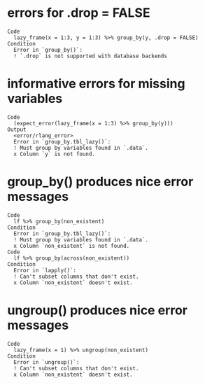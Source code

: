 # errors for .drop = FALSE

    Code
      lazy_frame(x = 1:3, y = 1:3) %>% group_by(y, .drop = FALSE)
    Condition
      Error in `group_by()`:
      ! `.drop` is not supported with database backends

# informative errors for missing variables

    Code
      (expect_error(lazy_frame(x = 1:3) %>% group_by(y)))
    Output
      <error/rlang_error>
      Error in `group_by.tbl_lazy()`:
      ! Must group by variables found in `.data`.
      x Column `y` is not found.

# group_by() produces nice error messages

    Code
      lf %>% group_by(non_existent)
    Condition
      Error in `group_by.tbl_lazy()`:
      ! Must group by variables found in `.data`.
      x Column `non_existent` is not found.
    Code
      lf %>% group_by(across(non_existent))
    Condition
      Error in `lapply()`:
      ! Can't subset columns that don't exist.
      x Column `non_existent` doesn't exist.

# ungroup() produces nice error messages

    Code
      lazy_frame(x = 1) %>% ungroup(non_existent)
    Condition
      Error in `ungroup()`:
      ! Can't subset columns that don't exist.
      x Column `non_existent` doesn't exist.


